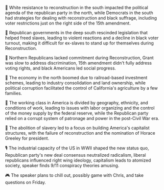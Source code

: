 📝 White resistance to reconstruction in the south impacted the political agenda of the republican party in the north, while Democrats in the south had strategies for dealing with reconstruction and black suffrage, including voter restrictions just on the right side of the 15th amendment.

📜 Republican governments in the deep south rescinded legislation that helped freed slaves, leading to violent reactions and a decline in black voter turnout, making it difficult for ex-slaves to stand up for themselves during Reconstruction.

📜 Northern Republicans lacked commitment during Reconstruction, Grant was slow to address discrimination, 15th amendment didn't fully address voting rights, and black Americans led social progress.

🚂 The economy in the north boomed due to railroad-based investment schemes, leading to industry consolidation and land ownership, while political corruption facilitated the control of California's agriculture by a few families.

📜 The working class in America is divided by geography, ethnicity, and conditions of work, leading to issues with labor organizing and the control of the money supply by the federal reserve, while the Republican party relied on a corrupt system of patronage and power in the post-Civil War era.

📜 The abolition of slavery led to a focus on building America's capitalist structures, with the failure of reconstruction and the nomination of Horace Greeley for president.

🎙️ The industrial capacity of the US in WWII shaped the new status quo, Republican party's new deal consensus neutralized radicalism, liberal republicans influenced right wing ideology, capitalism leads to atomized society, speaker finds 9/11 conspiracy theories amusing.

🎮 The speaker plans to chill out, possibly game with Chris, and take questions on Friday.


